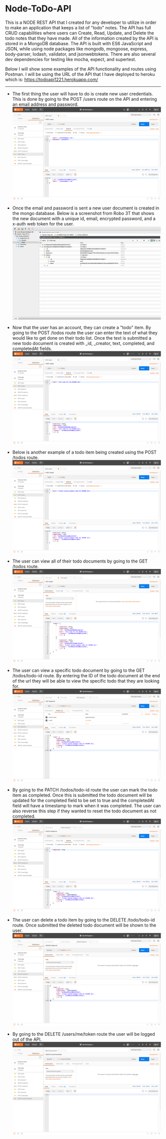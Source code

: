 # Node-ToDo-API
This is a NODE REST API that I created for any developer to utilize in order to make an application that keeps a list of "todo" notes. The API has full CRUD capabilities where users can Create, Read, Update, and Delete the todo notes that they have made. All of the information created by the API is stored in a MongoDB database. The API is built with ES6 JavaScript and JSON, while using node packages like mongodb, mongoose, express, body-parser, lodash, validator, and jsonwebtokens. There are also several dev dependencies for testing like mocha, expect, and supertest.

Below I will show some examples of the API functionality and routes using Postman. I will be using the URL of the API that I have deployed to heroku which is: https://todoapi1221.herokuapp.com/

---

- The first thing the user will have to do is create new user credentials. This is done by going to the POST /users route on the API and entering an email address and password.
![CREATE USER](read_me/1-create-user.png)

- Once the email and password is sent a new user document is created in the mongo database. Below is a screenshot from Robo 3T that shows the new document with a unique id, email, encrypted password, and a x-auth web token for the user.
![MONGO USER](read_me/2-mongo-user.png)

- Now that the user has an account, they can create a "todo" item. By going to the POST /todos route the user can enter the text of what they would like to get done on their todo list. Once the text is submitted a new todo document is created with _id, _creator, text, completed, and completedAt fields.
![CREATE TODO](read_me/3-create-todo.png)

- Below is another example of a todo item being created using the POST /todos route.
![EXAMPLE TODO](read_me/4-example-todo.png)

- The user can view all of their todo documents by going to the GET /todos route.
![GET TODOS](read_me/5-get-todos.png)

- The user can view a specific todo document by going to the GET /todos/todo-id route. By entering the ID of the todo document at the end of the url they will be able to view the specific todo that they are looking for.
![GET TODO BY ID](read_me/6-get-todo-id.png)

- By going to the PATCH /todos/todo-id route the user can mark the todo item as completed. Once this is submitted the todo document will be updated for the completed field to be set to true and the completedAt field will have a timestamp to mark when it was completed. The user can also reverse this step if they wanted to reset the todo document as not completed.
![PATCH TODO](read_me/7-patch-todo.png)

- The user can delete a todo item by going to the DELETE /todo/todo-id route. Once submitted the deleted todo document will be shown to the user.
![DELETE TODO](read_me/8-delete-todo.png)

- By going to the DELETE /users/me/token route the user will be logged out of the API.
![LOGOUT USER](read_me/9-logout-user.png)



